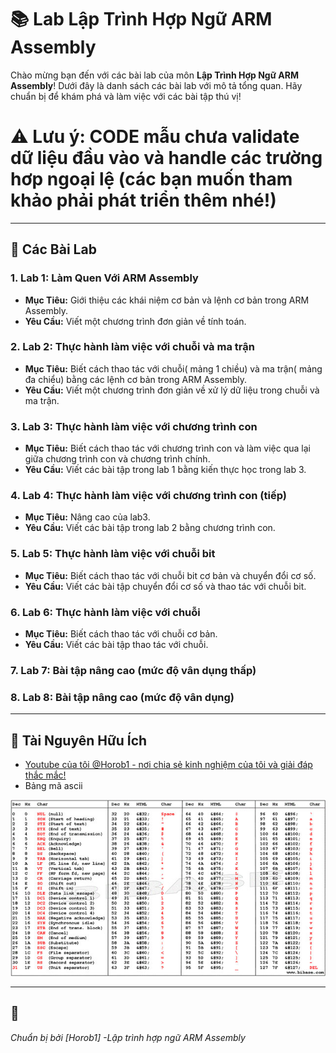 # 📚 Lab Lập Trình Hợp Ngữ ARM Assembly

Chào mừng bạn đến với các bài lab của môn **Lập Trình Hợp Ngữ ARM Assembly**! Dưới đây là danh sách các bài lab với mô tả tổng quan. Hãy chuẩn bị để khám phá và làm việc với các bài tập thú vị!

# ⚠️ Lưu ý: CODE mẫu chưa validate dữ liệu đầu vào và handle các trường hơp ngoại lệ (các bạn muốn tham khảo phải phát triển thêm nhé!)
---

## 🔬 Các Bài Lab

### 1. **Lab 1: Làm Quen Với ARM Assembly**

- **Mục Tiêu:** Giới thiệu các khái niệm cơ bản và lệnh cơ bản trong ARM Assembly.
- **Yêu Cầu:** Viết một chương trình đơn giản về tính toán.

### 2. **Lab 2: Thực hành làm việc với chuỗi và ma trận**

- **Mục Tiêu:** Biết cách thao tác với chuỗi( mảng 1 chiều) và ma trận( mảng đa chiểu) bằng các lệnh cơ bản trong ARM Assembly.
- **Yêu Cầu:** Viết một chương trình đơn giản về xử lý dữ liệu trong chuỗi và ma trận.

### 3. **Lab 3: Thực hành làm việc với chương trình con**

- **Mục Tiêu:** Biết cách thao tác với chương trình con và làm việc qua lại giữa chương trình con và chương trình chính.
- **Yêu Cầu:** Viết các bài tập trong lab 1 bằng kiến thực học trong lab 3.

### 4. **Lab 4: Thực hành làm việc với chương trình con (tiếp)**

- **Mục Tiêu:** Nâng cao của lab3.
- **Yêu Cầu:** Viết các bài tập trong lab 2 bằng chương trình con.

### 5. **Lab 5: Thực hành làm việc với chuỗi bit**

- **Mục Tiêu:** Biết cách thao tác với chuỗi bit cơ bản và chuyển đổi cơ số.
- **Yêu Cầu:** Viết các bài tập chuyển đổi cơ số và thao tác với chuỗi bit.

### 6. **Lab 6: Thực hành làm việc với chuỗi**

- **Mục Tiêu:** Biết cách thao tác với chuỗi cơ bản.
- **Yêu Cầu:** Viết các bài tập thao tác với chuỗi.

### 7. **Lab 7: Bài tập nâng cao (mức độ vân dụng thấp)**

### 8. **Lab 8: Bài tập nâng cao (mức độ vân dụng)**

---

## 📖 Tài Nguyên Hữu Ích

- [Youtube của tôi @Horob1 - nơi chia sẻ kinh nghiệm của tôi và giải đáp thắc mắc!](https://www.youtube.com/@Horob1)
- Bảng mã ascii

![Bảng mã ascii!](bang-ma-ASCII-1.jpg "Bảng mã ascii!")

---

## 📅

_Chuẩn bị bởi [Horob1] -Lập trình hợp ngữ ARM Assembly_
